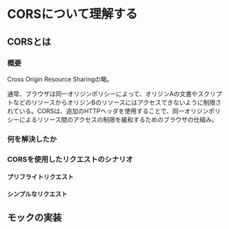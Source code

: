 # CORSについて理解する

## CORSとは

### 概要

Cross Origin Resource Sharingの略。

通常、ブラウザは同一オリジンポリシーによって、オリジンAの文書やスクリプトなどのリソースからオリジンBのリソースにはアクセスできないように制限されている。CORSは、追加のHTTPヘッダを使用することで、同一オリジンポリシーによるリソース間のアクセスの制限を緩和するためのブラウザの仕組み。

### 何を解決したか

### CORSを使用したリクエストのシナリオ

#### プリフライトリクエスト

#### シンプルなリクエスト

## モックの実装
